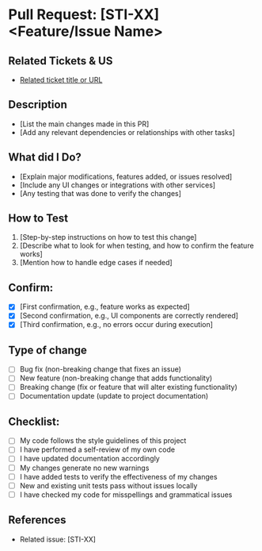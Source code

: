 <!-- Provide a general summary of the pull request in the Title above -->
<!-- Please complete this template before creating the pull request. -->

# Pull Request: [STI-XX] <Feature/Issue Name>

## Related Tickets & US
- [Related ticket title or URL]()

## Description

<!-- Provide a concise summary of the changes made in this PR. -->
<!-- Include any motivation, context, and important details. -->

- [List the main changes made in this PR]
- [Add any relevant dependencies or relationships with other tasks]

## What did I Do?

<!-- List out specific tasks and changes made in this PR. -->

- [Explain major modifications, features added, or issues resolved]
- [Include any UI changes or integrations with other services]
- [Any testing that was done to verify the changes]

## How to Test

1. [Step-by-step instructions on how to test this change]
2. [Describe what to look for when testing, and how to confirm the feature works]
3. [Mention how to handle edge cases if needed]

## Confirm:

- [x] [First confirmation, e.g., feature works as expected]
- [x] [Second confirmation, e.g., UI components are correctly rendered]
- [x] [Third confirmation, e.g., no errors occur during execution]

## Type of change

- [ ] Bug fix (non-breaking change that fixes an issue)
- [ ] New feature (non-breaking change that adds functionality)
- [ ] Breaking change (fix or feature that will alter existing functionality)
- [ ] Documentation update (update to project documentation)

## Checklist:

- [ ] My code follows the style guidelines of this project
- [ ] I have performed a self-review of my own code
- [ ] I have updated documentation accordingly
- [ ] My changes generate no new warnings
- [ ] I have added tests to verify the effectiveness of my changes
- [ ] New and existing unit tests pass without issues locally
- [ ] I have checked my code for misspellings and grammatical issues

## References

- Related issue: [STI-XX] <Link to related issue>
